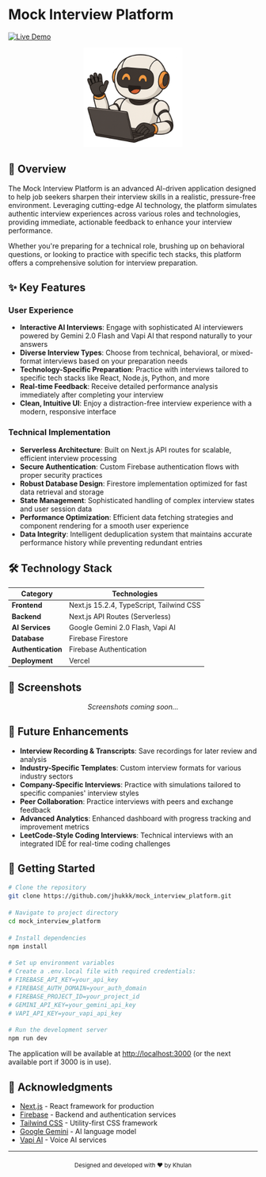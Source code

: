 # Mock Interview Platform

[![Live Demo](https://img.shields.io/badge/demo-live-green?style=for-the-badge)](https://mock-interview-platform-sigma-three.vercel.app/)

<p align="center">
  <img src="/public/robot.png" alt="Mock Interview Platform" width="200">
</p>

## 🚀 Overview

The Mock Interview Platform is an advanced AI-driven application designed to help job seekers sharpen their interview skills in a realistic, pressure-free environment. Leveraging cutting-edge AI technology, the platform simulates authentic interview experiences across various roles and technologies, providing immediate, actionable feedback to enhance your interview performance.

Whether you're preparing for a technical role, brushing up on behavioral questions, or looking to practice with specific tech stacks, this platform offers a comprehensive solution for interview preparation.

## ✨ Key Features

### User Experience
- **Interactive AI Interviews**: Engage with sophisticated AI interviewers powered by Gemini 2.0 Flash and Vapi AI that respond naturally to your answers
- **Diverse Interview Types**: Choose from technical, behavioral, or mixed-format interviews based on your preparation needs
- **Technology-Specific Preparation**: Practice with interviews tailored to specific tech stacks like React, Node.js, Python, and more
- **Real-time Feedback**: Receive detailed performance analysis immediately after completing your interview
- **Clean, Intuitive UI**: Enjoy a distraction-free interview experience with a modern, responsive interface

### Technical Implementation
- **Serverless Architecture**: Built on Next.js API routes for scalable, efficient interview processing
- **Secure Authentication**: Custom Firebase authentication flows with proper security practices
- **Robust Database Design**: Firestore implementation optimized for fast data retrieval and storage
- **State Management**: Sophisticated handling of complex interview states and user session data
- **Performance Optimization**: Efficient data fetching strategies and component rendering for a smooth user experience
- **Data Integrity**: Intelligent deduplication system that maintains accurate performance history while preventing redundant entries

## 🛠️ Technology Stack

| Category | Technologies |
|----------|-------------|
| **Frontend** | Next.js 15.2.4, TypeScript, Tailwind CSS |
| **Backend** | Next.js API Routes (Serverless) |
| **AI Services** | Google Gemini 2.0 Flash, Vapi AI |
| **Database** | Firebase Firestore |
| **Authentication** | Firebase Authentication |
| **Deployment** | Vercel |

## 📱 Screenshots

<div align="center">
  <!-- Placeholder for your screenshots - replace with actual images -->
  <p><em>Screenshots coming soon...</em></p>
  
  <!-- Example layout for when you add screenshots
  <img src="/path/to/homepage.jpg" alt="Homepage" width="45%">
  &nbsp;&nbsp;&nbsp;&nbsp;
  <img src="/path/to/interview.jpg" alt="Interview Session" width="45%">
  <br><br>
  <img src="/path/to/feedback.jpg" alt="Feedback Screen" width="45%">
  &nbsp;&nbsp;&nbsp;&nbsp;
  <img src="/path/to/dashboard.jpg" alt="User Dashboard" width="45%">
  -->
</div>

## 🔮 Future Enhancements

- **Interview Recording & Transcripts**: Save recordings for later review and analysis
- **Industry-Specific Templates**: Custom interview formats for various industry sectors
- **Company-Specific Interviews**: Practice with simulations tailored to specific companies' interview styles
- **Peer Collaboration**: Practice interviews with peers and exchange feedback
- **Advanced Analytics**: Enhanced dashboard with progress tracking and improvement metrics
- **LeetCode-Style Coding Interviews**: Technical interviews with an integrated IDE for real-time coding challenges

## 🚀 Getting Started

```bash
# Clone the repository
git clone https://github.com/jhukkk/mock_interview_platform.git

# Navigate to project directory
cd mock_interview_platform

# Install dependencies
npm install

# Set up environment variables
# Create a .env.local file with required credentials:
# FIREBASE_API_KEY=your_api_key
# FIREBASE_AUTH_DOMAIN=your_auth_domain
# FIREBASE_PROJECT_ID=your_project_id
# GEMINI_API_KEY=your_gemini_api_key
# VAPI_API_KEY=your_vapi_api_key

# Run the development server
npm run dev
```

The application will be available at [http://localhost:3000](http://localhost:3000) (or the next available port if 3000 is in use).

## 🙏 Acknowledgments

- [Next.js](https://nextjs.org) - React framework for production
- [Firebase](https://firebase.google.com) - Backend and authentication services
- [Tailwind CSS](https://tailwindcss.com) - Utility-first CSS framework
- [Google Gemini](https://ai.google.dev/) - AI language model 
- [Vapi AI](https://vapi.ai) - Voice AI services

---

<p align="center">
  <sub>Designed and developed with ❤️ by Khulan</sub>
</p>

